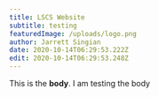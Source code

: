 ```yaml
---
title: LSCS Website
subtitle: testing
featuredImage: /uploads/logo.png
author: Jarrett Singian
date: 2020-10-14T06:29:53.222Z
edit: 2020-10-14T06:29:53.248Z
---
```

This is the **body**. I am testing the body